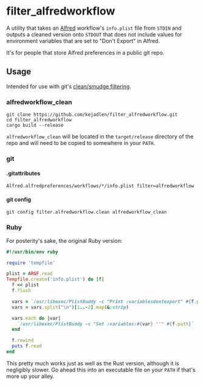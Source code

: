 # filter_alfredworkflow

A utility that takes an [Alfred](https://www.alfredapp.com/) workflow's
`info.plist` file from `STDIN` and outputs a cleaned version onto `STDOUT` that
does not include values for environment variables that are set to "Don't
Export" in Alfred.

It's for people that store Alfred preferences in a public git repo.

## Usage

Intended for use with git's [clean/smudge
filtering](https://git-scm.com/book/en/v2/Customizing-Git-Git-Attributes#Keyword-Expansion).

### alfredworkflow_clean

``` shell
git clone https://github.com/kejadlen/filter_alfredworkflow.git
cd filter_alfredworkflow
cargo build --release
```

`alfredworkflow_clean` will be located in the `target/release` directory of the
repo and will need to be copied to somewhere in your `PATH`.

### git

#### .gitattributes

```
Alfred.alfredpreferences/workflows/*/info.plist filter=alfredworkflow
```

#### git config

``` shell
git config filter.alfredworkflow.clean alfredworkflow_clean
```

### Ruby

For posterity's sake, the original Ruby version:

``` ruby
#!/usr/bin/env ruby

require 'tempfile'

plist = ARGF.read
Tempfile.create('info.plist') do |f|
  f << plist
  f.flush

  vars = `/usr/libexec/PlistBuddy -c "Print :variablesdontexport" #{f.path}`
  vars = vars.split("\n")[1..-2].map(&:strip)

  vars.each do |var|
    `/usr/libexec/PlistBuddy -c "Set :variables:#{var} ''" #{f.path}`
  end

  f.rewind
  puts f.read
end
```

This pretty much works just as well as the Rust version, although it is
negligibly slower. Go ahead this into an executable file on your `PATH` if
that's more up your alley.
